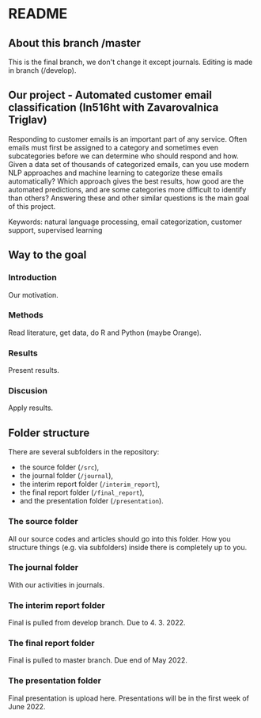 # README #

## About this branch /master ##

This is the final branch, we don't change it except journals. Editing is made in branch (/develop).


## Our project - Automated customer email classification (In516ht with Zavarovalnica Triglav) ##

Responding to customer emails is an important part of any service. Often emails must first be assigned to a category and sometimes even subcategories before we can determine who should respond and how. Given a data set of thousands of categorized emails, can you use modern NLP approaches and machine learning to categorize these emails automatically? Which approach gives the best results, how good are the automated predictions, and are some categories more difficult to identify than others? Answering these and other similar questions is the main goal of this project.

Keywords: natural language processing, email categorization, customer support, supervised learning

## Way to the goal ##

### Introduction ###

Our motivation.

### Methods ###

Read literature, get data, do R and Python (maybe Orange).

### Results ###

Present results.

### Discusion ###

Apply results.

## Folder structure ##

There are several subfolders in the repository:

* the source folder (`/src`),
* the journal folder (`/journal`),
* the interim report folder (`/interim_report`),
* the final report folder (`/final_report`),
* and the presentation folder (`/presentation`).

### The source folder ###

All our source codes and articles should go into this folder. How you structure things (e.g. via subfolders) inside there is completely up to you.

### The journal folder ###

With our activities in journals.

### The interim report folder ###

Final is pulled from develop branch. Due to 4. 3. 2022.

### The final report folder ###

Final is pulled to master branch. Due end of May 2022.

### The presentation folder ###

Final presentation is upload here. Presentations will be in the first week of June 2022.
